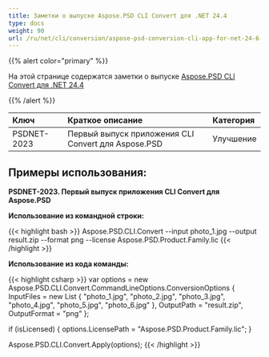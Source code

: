 ```yaml
---
title: Заметки о выпуске Aspose.PSD CLI Convert для .NET 24.4
type: docs
weight: 90
url: /ru/net/cli/conversion/aspose-psd-conversion-cli-app-for-net-24-6-release-notes/
---
```


{{% alert color="primary" %}}

На этой странице содержатся заметки о выпуске [Aspose.PSD CLI Convert для .NET 24.4](https://www.nuget.org/packages/Aspose.PSD.CLI.Convert/)

{{% /alert %}}

| **Ключ**    | **Краткое описание**                                      | **Категория** |
|:------------|:---------------------------------------------------------|:-------------|
| PSDNET-2023 | Первый выпуск приложения CLI Convert для Aspose.PSD   |  Улучшение |


## **Примеры использования:**

**PSDNET-2023. Первый выпуск приложения CLI Convert для Aspose.PSD**

**Использование из командной строки:**

{{< highlight bash >}}
Aspose.PSD.CLI.Convert --input photo_1.jpg --output result.zip --format png --license Aspose.PSD.Product.Family.lic
{{< /highlight >}}

**Использование из кода команды:**

{{< highlight csharp >}}
var options = new Aspose.PSD.CLI.Convert.CommandLineOptions.ConversionOptions
{
    InputFiles = new List<string> { "photo_1.jpg", "photo_2.jpg", "photo_3.jpg", "photo_4.jpg", "photo_5.jpg", "photo_6.jpg" },
    OutputPath = "result.zip",
    OutputFormat = "png"
};


if (isLicensed)
{
    options.LicensePath = "Aspose.PSD.Product.Family.lic";
}

Aspose.PSD.CLI.Convert.Apply(options);
{{< /highlight >}}
